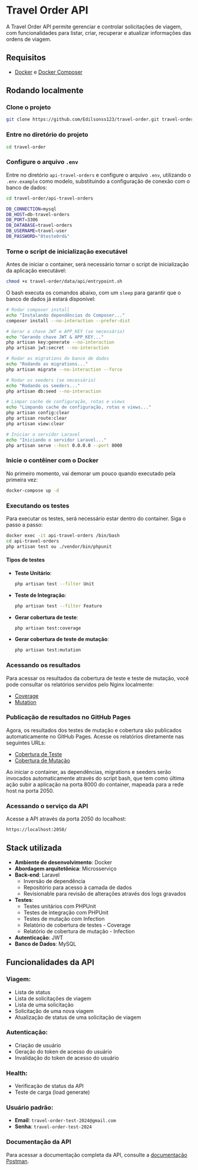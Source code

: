 
# Travel Order API

A Travel Order API permite gerenciar e controlar solicitações de viagem, com funcionalidades para listar, criar, recuperar e atualizar informações das ordens de viagem.

## Requisitos

- [Docker](https://docs.docker.com/compose/install/) e [Docker Composer](https://docs.docker.com/compose/install/standalone/)

## Rodando localmente

### Clone o projeto

```bash
git clone https://github.com/Edilsonss123/travel-order.git travel-order
```

### Entre no diretório do projeto

```bash
cd travel-order
```

### Configure o arquivo `.env`

Entre no diretório `api-travel-orders` e configure o arquivo `.env`, utilizando o `.env.example` como modelo, substituindo a configuração de conexão com o banco de dados:

```bash
cd travel-order/api-travel-orders

DB_CONNECTION=mysql
DB_HOST=db-travel-orders
DB_PORT=3306
DB_DATABASE=travel-orders
DB_USERNAME=travel-user
DB_PASSWORD="8teste0rd&"
```

### Torne o script de inicialização executável

Antes de iniciar o container, será necessário tornar o script de inicialização da aplicação executável:

```bash
chmod +x travel-order/data/api/entrypoint.sh
```

O bash executa os comandos abaixo, com um `sleep` para garantir que o banco de dados já estará disponível:

```bash
# Rodar composer install
echo "Instalando dependências do Composer..."
composer install --no-interaction --prefer-dist

# Gerar a chave JWT e APP_KEY (se necessário)
echo "Gerando chave JWT & APP_KEY..."
php artisan key:generate --no-interaction
php artisan jwt:secret --no-interaction

# Rodar as migrations do banco de dados
echo "Rodando as migrations..."
php artisan migrate --no-interaction --force

# Rodar os seeders (se necessário)
echo "Rodando os seeders..."
php artisan db:seed --no-interaction

# Limpar cache de configuração, rotas e views
echo "Limpando cache de configuração, rotas e views..."
php artisan config:clear
php artisan route:clear
php artisan view:clear

# Iniciar o servidor Laravel
echo "Iniciando o servidor Laravel..."
php artisan serve --host 0.0.0.0 --port 8000
```

### Inicie o contêiner com o Docker

No primeiro momento, vai demorar um pouco quando executado pela primeira vez:

```bash
docker-compose up -d
```

### Executando os testes

Para executar os testes, será necessário estar dentro do container. Siga o passo a passo:

```bash
docker exec -it api-travel-orders /bin/bash
cd api-travel-orders
php artisan test ou ./vendor/bin/phpunit
```

#### Tipos de testes

- **Teste Unitário**:
    ```bash
    php artisan test --filter Unit
    ```

- **Teste de Integração**:
    ```bash
    php artisan test --filter Feature
    ```

- **Gerar cobertura de teste**:
    ```bash
    php artisan test:coverage
    ```

- **Gerar cobertura de teste de mutação**:
    ```bash
    php artisan test:mutation
    ```

### Acessando os resultados

Para acessar os resultados da cobertura de teste e teste de mutação, você pode consultar os relatórios servidos pelo Nginx localmente:

- [Coverage](http://localhost:2052/)
- [Mutation](http://localhost:2052/mutation/)

### Publicação de resultados no GitHub Pages

Agora, os resultados dos testes de mutação e cobertura são publicados automaticamente no GitHub Pages. Acesse os relatórios diretamente nas seguintes URLs:

- [Cobertura de Teste](https://edilsonss123.github.io/api-travel-orders/coverage/)
- [Cobertura de Mutação](https://edilsonss123.github.io/api-travel-orders/mutation/)

Ao iniciar o container, as dependências, migrations e seeders serão invocados automaticamente através do script bash, que tem como última ação subir a aplicação na porta 8000 do container, mapeada para a rede host na porta 2050.

### Acessando o serviço da API

Acesse a API através da porta 2050 do localhost:

```bash
https://localhost:2050/
```

## Stack utilizada

- **Ambiente de desenvolvimento**: Docker
- **Abordagem arquitetônica**: Microsserviço
- **Back-end**: Laravel
    - Inversão de dependência
    - Repositório para acesso à camada de dados
    - Revisionable para revisão de alterações através dos logs gravados
- **Testes**:
    - Testes unitários com PHPUnit
    - Testes de integração com PHPUnit
    - Testes de mutação com Infection
    - Relatório de cobertura de testes - Coverage
    - Relatório de cobertura de mutação - Infection
- **Autenticação**: JWT
- **Banco de Dados**: MySQL

## Funcionalidades da API

### Viagem:

- Lista de status
- Lista de solicitações de viagem
- Lista de uma solicitação
- Solicitação de uma nova viagem
- Atualização de status de uma solicitação de viagem

### Autenticação:

- Criação de usuário
- Geração do token de acesso do usuário
- Invalidação do token de acesso do usuário

### Health:

- Verificação de status da API
- Teste de carga (load generate)

### Usuário padrão:

- **Email**: `travel-order-test-2024@gmail.com`
- **Senha**: `travel-order-test-2024`

### Documentação da API

Para acessar a documentação completa da API, consulte a [documentação Postman](https://documenter.getpostman.com/view/5807678/2sAY52dKUX).